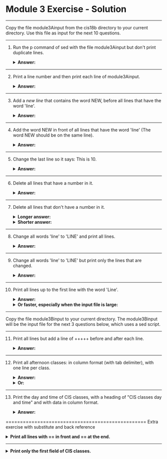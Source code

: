 # Module 3 Exercise - Solution

--------------------------------------------
Copy the file module3Ainput from the cis18b directory to your current directory. Use this file as input for the next 10 questions.

--------------------------------------------
1. Run the p command of sed with the file module3Ainput but don't print duplicate lines.

   <details>
   <summary><strong>Answer:</strong></summary>
   
   ```bash
   sed -n 'p' module3Ainput
   ```

   Explanation:
   - `sed`: Stream editor for filtering and transforming text.
   - `-n`: Suppresses automatic printing of pattern space.
   - `'p'`: Prints the current pattern space.

   </details>

--------------------------------------------
2. Print a line number and then print each line of module3Ainput.

   <details>
   <summary><strong>Answer:</strong></summary>
   
   ```bash
   sed '=' module3Ainput
   ```

   Explanation:
   - `'='`: Prints the line number followed by a newline.

   </details>

--------------------------------------------
3. Add a *new line* that contains the word NEW, before all lines that have the word 'line'.

   <details>
   <summary><strong>Answer:</strong></summary>
   
   ```bash
   sed '/line/ i NEW' module3Ainput
   ```

   Explanation:
   - `'/line/'`: Matches lines containing the word 'line'.
   - `'i NEW'`: Inserts the line 'NEW' before each matching line.

   </details>

--------------------------------------------
4. Add the word NEW in front of all lines that have the word 'line' (The word NEW should be on the same line).

   <details>
   <summary><strong>Answer:</strong></summary>
   
   ```bash
   sed '/line/ s/^/NEW /' module3Ainput
   ```

   Explanation:
   - `'/line/'`: Matches lines containing the word 'line'.
   - `'s/^/NEW /'`: Substitutes the start of the line with 'NEW '.

   </details>

--------------------------------------------
5. Change the last line so it says: This is 10.

   <details>
   <summary><strong>Answer:</strong></summary>
   
   ```bash
   sed '$c  This is 10' module3Ainput
   ```

   Explanation:
   - `'$'`: Refers to the last line.
   - `'c  This is 10'`: Changes the line to 'This is 10'.

   </details>

--------------------------------------------
6. Delete all lines that have a number in it.

   <details>
   <summary><strong>Answer:</strong></summary>
   
   ```bash
   sed '/[0-9]/d' module3Ainput
   ```

   Explanation:
   - `'[0-9]'`: Matches any digit.
   - `'d'`: Deletes the matching lines.

   </details>

--------------------------------------------
7. Delete all lines that don't have a number in it.

   <details>
   <summary><strong>Longer answer:</strong></summary>
   
   ```bash
   sed -r '^/[^0-9]+/d' module3Ainput
   ```

   Explanation:
   - `-r`: Enables extended regular expressions.
   - `'^/[^0-9]+/d'`: Deletes lines that do not contain a digit.

   </details>

   <details>
   <summary><strong>Shorter answer:</strong></summary>
   
   ```bash
   sed '/[0-9]/! d' module3Ainput
   ```

   Explanation:
   - `'! d'`: Deletes lines that do not match the pattern.

   </details>

--------------------------------------------
8. Change all words 'line' to 'LINE' and print all lines.

   <details>
   <summary><strong>Answer:</strong></summary>
   
   ```bash
   sed 's/line/LINE/' module3Ainput
   ```

   Explanation:
   - `'s/line/LINE/'`: Substitutes 'line' with 'LINE'.

   </details>

--------------------------------------------
9. Change all words 'line' to 'LINE' but print only the lines that are changed.

   <details>
   <summary><strong>Answer:</strong></summary>
   
   ```bash
   sed -n 's/line/LINE/p' module3Ainput
   ```

   Explanation:
   - `-n`: Suppresses automatic printing.
   - `'p'`: Prints only the lines where substitutions occurred.

   </details>

--------------------------------------------
10. Print all lines up to the first line with the word 'Line'.

    <details>
    <summary><strong>Answer:</strong></summary>
    
    ```bash
    sed -n '1,/Line/p' module3Ainput
    ```

    Explanation:
    - `'1,/Line/'`: Matches from the first line to the first occurrence of 'Line'.
    - `'p'`: Prints the matching lines.

    </details>

    <details>
    <summary><strong>Or faster, especially when the input file is large:</strong></summary>
    
    ```bash
    sed '/Line/q' module3Ainput
    ```

    Explanation:
    - `'/Line/q'`: Quits after the first line containing 'Line', printing all lines up to that point.

    </details>

--------------------------------------------
Copy the file module3Binput to your current directory. The module3Binput will be the input file for the next 3 questions below, which uses a sed script.

--------------------------------------------
11. Print all lines but add a line of +++++ before and after each line.

    <details>
    <summary><strong>Answer:</strong></summary>
    
    Create a sed script named e11.sed with the following lines:
    ```bash
    # script for exercise 11 of module 3
    i +++++
    a +++++
    ```
    To run the script:
    ```bash
    sed -f e11.sed module3Binput
    ```

    Explanation:
    - `'i +++++'`: Inserts '+++++' before each line.
    - `'a +++++'`: Appends '+++++' after each line.
    - `-f e11.sed`: Uses the specified script file.

    </details>

--------------------------------------------
12. Print all afternoon classes: in column format (with tab delimiter), with one line per class.

    <details>
    <summary><strong>Answer:</strong></summary>
    
    ```bash
    sed -n '/afternoon/,$ s/;/\t/gp' module3Binput
    ```

    Explanation:
    - `'/afternoon/,$'`: Matches from the first occurrence of 'afternoon' to the end of the file.
    - `'s/;/\t/g'`: Replaces semicolons with tabs.
    - `'p'`: Prints the matching lines.

    </details>

    <details>
    <summary><strong>Or:</strong></summary>
    
    ```bash
    sed -n '/afternoon/,$ { y/;/\t/ ; /[0-9]/ p }' module3Binput
    ```

    Explanation:
    - `'y/;/\t/'`: Translates semicolons to tabs.
    - `'/[0-9]/ p'`: Prints lines containing numbers.

    </details>

--------------------------------------------
13. Print the day and time of CIS classes, with a heading of "CIS classes day and time" and with data in column format.

    <details>
    <summary><strong>Answer:</strong></summary>
    
    Create a sed script named e13.sed with the following lines:
    ```bash
    # sed script for exercise 13 of module 3
    1i CIS classes day and time
    /cis/ { y/;/\t/
            p  }
    ```
    Run:
    ```bash
    sed -nf e13.sed module3Binput
    ```

    Explanation:
    - `'1i CIS classes day and time'`: Inserts the heading at the beginning.
    - `'/cis/'`: Matches lines containing 'cis'.
    - `'y/;/\t/'`: Translates semicolons to tabs.
    - `'p'`: Prints the matching lines.
    - `-nf e13.sed`: Uses the specified script file without automatic printing.

    </details>

=================================================
Extra exercise with substitute and back reference

<details>
<summary><strong>Print all lines with == in front and == at the end.</strong></summary>

**Answer:**
```bash
sed 's/.*/==&==/' module3Binput
```

Explanation:
- `'s/.*/==&==/'`: Substitutes the entire line with '==' at the beginning and end, where `&` represents the whole matched line.

</details>

--------------------------------------------
<details>
<summary><strong>Print only the first field of CIS classes.</strong></summary>

**Answer:**
```bash
sed -nr '/cis/ s/(.*);.*;.*;.*;.*/\1/p' module3Binput
```

Explanation:
- `-nr`: Suppresses automatic printing and enables extended regular expressions.
- `'/cis/'`: Matches lines containing 'cis'.
- `'s/(.*);.*;.*;.*;.*/\1/'`: Captures the first field before the first semicolon and prints it.

</details>